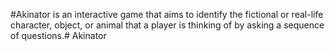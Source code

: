 #Akinator is an interactive game that aims to identify the fictional or real-life character, object, or animal that a player is thinking of by asking a sequence of questions.# Akinator
